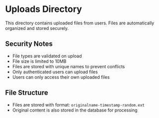 # Uploads Directory

This directory contains uploaded files from users. Files are automatically organized and stored securely.

## Security Notes
- File types are validated on upload
- File size is limited to 10MB
- Files are stored with unique names to prevent conflicts
- Only authenticated users can upload files
- Users can only access their own uploaded files

## File Structure
- Files are stored with format: `originalname-timestamp-random.ext`
- Original content is also stored in the database for processing
